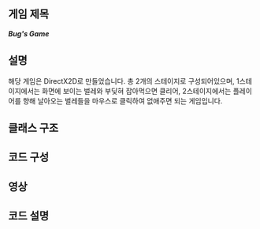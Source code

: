 게임 제목
-
***Bug's Game***

설명
-
해당 게임은 DirectX2D로 만들었습니다.
총 2개의 스테이지로 구성되어있으며, 1스테이지에서는 화면에 보이는 벌레와 부딪혀 잡아먹으면 클리어, 2스테이지에서는 플레이어를 향해 날아오는 벌레들을 마우스로 클릭하여 없애주면 되는 게임입니다.

클래스 구조
-


코드 구성
-



영상
-


코드 설명
-
